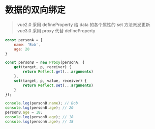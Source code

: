 # 数据的双向绑定
> vue2.0 采用 defineProperty 给 data 的各个属性的 set 方法派发更新
> vue3.0 采用 proxy 代替 defineProperty
```javascript
const personA = {
    name: 'Bob',
    age: 20
}

const personB = new Proxy(personA, {
    get(target, p, receiver) {
        return Reflect.get(...arguments)
    },
    set(target, p, value, receiver) {
        return Reflect.set(...arguments)
    }
});

console.log(personB.name); // Bob
console.log(personB.age); // 20
personB.age = 18;
console.log(personB.age); // 18
console.log(personA.age); // 18

```
